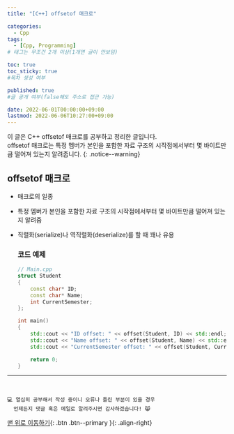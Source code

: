 ```yaml
---
title: "[C++] offsetof 매크로" 

categories:
  - Cpp
tags:
  - [Cpp, Programming]
# 태그는 무조건 2개 이상(1개면 글이 안보임)

toc: true
toc_sticky: true
#목차 생성 여부

published: true
#글 공개 여부(false해도 주소로 접근 가능)

date: 2022-06-01T00:00:00+09:00
lastmod: 2022-06-06T10:27:00+09:00
---
```


<!-- description : 25자에서 160자 사이 -->
이 글은 C++ offsetof 매크로를 공부하고 정리한 글입니다.<br>
offsetof 매크로는 특정 멤버가 본인을 포함한 자료 구조의 시작점에서부터 몇 바이트만큼 떨어져 있는지 알려줍니다.
{: .notice--warning}

## offsetof 매크로
- 매크로의 일종
- 특정 멤버가 본인을 포함한 자료 구조의 시작점에서부터 몇 바이트만큼 떨어져 있는지 알려줌
- 직렬화(serialize)나 역직렬화(deserialize)를 할 때 꽤나 유용

  ### 코드 예제
  ```cpp
  // Main.cpp
  struct Student
  {
      const char* ID;
      const char* Name;
      int CurrentSemester;
  };

  int main()
  {
      std::cout << "ID offset: " << offset(Student, ID) << std::endl;                               // ID offset: 0
      std::cout << "Name offset: " << offset(Student, Name) << std::endl;                           // Name offset: 4
      std::cout << "CurrentSemester offset: " << offset(Student, CurrentSemester) << std::endl;     // CurrentSemester offset: 8

      return 0;
  }
  ```

***
<br>

    💻 열심히 공부해서 작성 중이니 오류나 틀린 부분이 있을 경우 
      언제든지 댓글 혹은 메일로 알려주시면 감사하겠습니다! 😸


[맨 위로 이동하기](#){: .btn .btn--primary }{: .align-right}